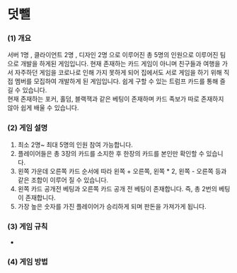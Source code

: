 # 덧뺄


### (1) 개요
서버 1명 , 클라이언트 2명 , 디자인 2명 으로 이루어진 총 5명의 인원으로 이루어진 팀으로 개발을 하게된 게임입니다.
현재 존재하는 카드 게임이 아니며 친구들과 여행을 가서 자주하던 게임을 코로나로 인해 가지 못하게 되어 집에서도 서로 게임을 하기 위해 직접 멤버를 모집하여 개발하게 된 게임입니다.
쉽게 구할 수 있는 트럼프 카드를 통해 즐길 수 있습니다.  
현재 존재하는 포커, 홀덤, 블랙잭과 같은 베팅이 존재하며 카드 족보가 따로 존재하지 않아 쉽게 배울 수 있습니다. 


### (2) 게임 설명
1. 최소 2명~ 최대 5명의 인원 참여 가능합니다.
2. 플레이어들은 총 3장의 카드를 소지한 후 한장의 카드를 본인만 확인할 수 있습니다.
3. 왼쪽 가운데 오른쪽 카드 순서에 따라 왼쪽 + 오른쪽, 왼쪽 * 2, 왼쪽 - 오른쪽 등과 같은 조합이 이루어 질 수 있습니다.
4. 왼쪽 카드 공개전 베팅과 오른쪽 카드 공개 전 베팅이 존재합니다. 즉, 총 2번의 베팅이 존재합니다.
5. 가장 높은 숫자를 가진 플레이어가 승리하게 되며 판돈을 가져가게 됩니다.


### (3) 게임 규칙
* 

### (4) 게임 방법


